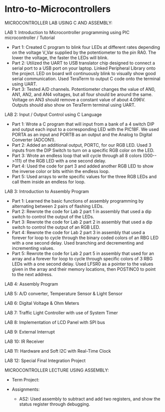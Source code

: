 # Intro-to-Microcontrollers

MICROCONTROLLER LAB USING C AND ASSEMBLY:

LAB 1: Introduction to Microcontroller programming using PIC microcontroller / Tutorial

- Part 1: Created C program to blink four LEDs at different rates depending on the voltage V_Var supplied by the potentiometer to the pin RA0. The lower the voltage, the faster the LEDs will blink.
- Part 2: Utilized the UART to USB translator chip designed to connect a serial port to a USB port on your laptop. Linked Peripheral Library onto the project. LED on board will continuously blink to visually show good serial communication. Used TeraTerm to output C code onto the terminal using UART. 
- Part 3: Tested A/D channels. Potentiometer changes the value of AN0, AN1, AN2, and AN4 voltages, but all four should be around the same. Voltage on AN3 should remove a constant value of about 4.096V. Outputs should also show on TeraTerm terminal using UART. 

LAB 2: Input / Output Control using C Language

- Part 1: Wrote a C program that will input from a bank of a 4 switch DIP and output each input to a corresponding LED with the PIC18F. We used PORTA as an input and PORTB as an output and the Analog to Digital Converter (ADCON1).
- Part 2: Added an additional output, PORTC, for our RGB LED. Used 3 inputs from the DIP Switch to turn on a specific RGB color on the LED. 
- Part 3: Wrote an endless loop that will cycle through all 8 colors (000-->111) of the RGB LED with a one second delay.
- Part 4: Used the code for part 3 and added another RGB LED to show the inverse color or bits within the endless loop. 
- Part 5: Used arrays to write specific values for the three RGB LEDs and call them inside an endless for loop. 

LAB 3: Introduction to Assembly Program

  - Part 1: Learned the basic functions of assembly programming by alternating between 2 pairs of flashing LEDs.
  - Part 2: Rewrote the code for Lab 2 part 1 in assembly that used a dip switch to control the output of the LEDs.
  - Part 3: Rewrote the code for Lab 2 part 2 in assembly that used a dip switch to control the output of an RGB LED.
  - Part 4: Rewrote the code for Lab 2 part 3 in assembly that used a forever for loop to cycle through the binary coded colors of an RBG LED with a one second delay. Used branching and decrementing and incrementing values.
  - Part 5: Rewrote the code for Lab 2 part 5 in assembly that used for an array and a forever for loop to cycle through specific colors of 3 RBG LEDs with a one second delay. Used LFSR0 as a pointer to the values given in the array and their memory locations, then POSTINC0 to point to the next address. 

LAB 4: Assembly Program

LAB 5: A/D converter, Temperature Sensor & Light Sensor

LAB 6: Digital Voltage & Ohm Meters

LAB 7: Traffic Light Controller with use of System Timer

LAB 8: Implementation of LCD Panel with SPI bus

LAB 9: External Interrupt

LAB 10: IR Receiver

LAB 11: Hardware and Soft I2C with Real-Time Clock

LAB 12: Special Final Integration Project

MICROCONTROLLER LECTURE USING ASSEMBLY:

- Term Project:

- Assignments: 

  - AS2: Used assembly to subtract and add two registers, and show the status register through debugging. 
